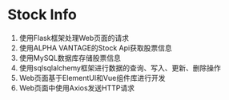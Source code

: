# Stock Info

1. 使用Flask框架处理Web页面的请求
2. 使用ALPHA VANTAGE的Stock Api获取股票信息
3. 使用MySQL数据库存储股票信息
4. 使用sqlsqlalchemy框架进行数据的查询、写入、更新、删除操作
5. Web页面基于ElementUI和Vue组件库进行开发
6. Web页面中使用Axios发送HTTP请求